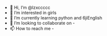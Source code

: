 - 👋 Hi, I’m @lzxccccc
- 👀 I’m interested in girls
- 🌱 I’m currently learning python and 6jiEnglish
- 💞️ I’m looking to collaborate on -
- 📫 How to reach me -

<!---
lzxccccc/lzxccccc is a ✨ special ✨ repository because its `README.md` (this file) appears on your GitHub profile.
You can click the Preview link to take a look at your changes.
--->
